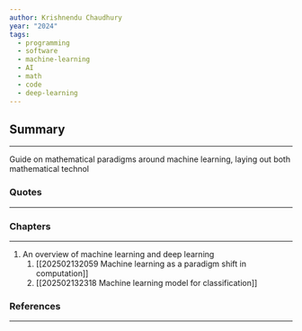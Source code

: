 ```yaml
---
author: Krishnendu Chaudhury
year: "2024"
tags:
  - programming
  - software
  - machine-learning
  - AI
  - math
  - code
  - deep-learning
---
```

## Summary
---
Guide on mathematical paradigms around machine learning, laying out both mathematical technol 


### Quotes
---

### Chapters
---
1. An overview of machine learning and deep learning
	1. [[202502132059 Machine learning as a paradigm shift in computation]]
	2. [[202502132318 Machine learning model for classification]]

### References
---

